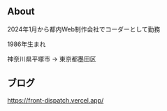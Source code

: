 ## About
2024年1月から都内Web制作会社でコーダーとして勤務

1986年生まれ

神奈川県平塚市 → 東京都墨田区

## ブログ

https://front-dispatch.vercel.app/
